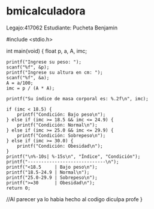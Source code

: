 # bmicalculadora
Legajo:417062 Estudiante: Pucheta Benjamin

#include <stdio.h>

int main(void) {
    float p, a, A, imc;

    printf("Ingrese su peso: ");
    scanf("%f", &p);
    printf("Ingrese su altura en cm: ");
    scanf("%f", &a);
    A = a/100;
    imc = p / (A * A);

    printf("Su índice de masa corporal es: %.2f\n", imc);

    if (imc < 18.5) {
        printf("Condición: Bajo peso\n");
    } else if (imc >= 18.5 && imc <= 24.9) {
        printf("Condición: Normal\n");
    } else if (imc >= 25.0 && imc <= 29.9) {
        printf("Condición: Sobrepeso\n");
    } else if (imc >= 30.0) {
        printf("Condición: Obesidad\n");
    }
    printf("\n%-10s| %-15s\n", "Índice", "Condición");
    printf("-----------------------------\n");
    printf("<18.5     | Bajo peso\n");
    printf("18.5-24.9 | Normal\n");
    printf("25.0-29.9 | Sobrepeso\n");
    printf(">=30      | Obesidad\n");
    return 0;
//Al parecer ya lo habia hecho al codigo diculpa profe
}

